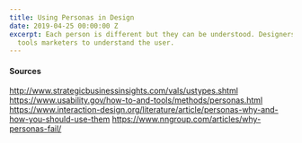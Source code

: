 ```yaml
---
title: Using Personas in Design
date: 2019-04-25 00:00:00 Z
excerpt: Each person is different but they can be understood. Designers use the same
  tools marketers to understand the user.
---
```


#### Sources
http://www.strategicbusinessinsights.com/vals/ustypes.shtml
https://www.usability.gov/how-to-and-tools/methods/personas.html
https://www.interaction-design.org/literature/article/personas-why-and-how-you-should-use-them
https://www.nngroup.com/articles/why-personas-fail/